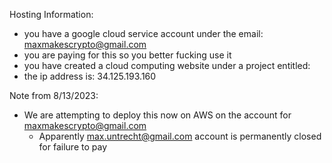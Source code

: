Hosting Information:
- you have a google cloud service account under the email: maxmakescrypto@gmail.com
- you are paying for this so you better fucking use it
- you have created a cloud computing website under a project entitled:
- the ip address is: 34.125.193.160

Note from 8/13/2023:
- We are attempting to deploy this now on AWS on the account for maxmakescrypto@gmail.com
    - Apparently max.untrecht@gmail.com account is permanently closed for failure to pay 